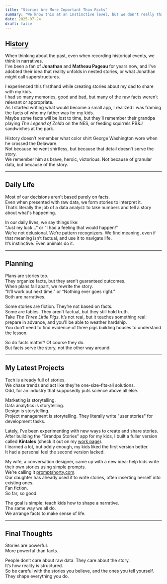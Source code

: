 ```yaml
---
title: "Stories Are More Important Than Facts"
summary: "We know this at an instinctive level, but we don't really think this way. We assume our decisions, especially in tech, are based on facts. But in tech, marketing, and life, narratives drive decisions. Not facts. Let’s explore why."
date: 2025-07-24
draft: false
---
```


<h2> Hi<u style="text-underline-position: under;">story</u> </h2>

When thinking about the past, even when recording historical events, we think in narratives.  
I've been a fan of <strong>Jonathan</strong> and <strong>Matheau Pageau</strong> for years now, and I've adobted their idea that reality unfolds in nested stories, or what Jonathan might call superstructures.

I experienced this firsthand while creating stories about my dad to share with my kids.  
I had so many memories, good and bad, but many of the raw facts weren’t relevant or appropriate.  
As I started writing what would become a small app, I realized I was framing the facts of who my father was for my kids.  
Maybe some facts will be lost to time, but they'll remember their grandpa playing *The Legend of Zelda* on the NES, or feeding squirrels PB&J sandwiches at the park.  

History doesn’t remember what color shirt George Washington wore when he crossed the Delaware.  
Not because he went shirtless, but because that detail doesn’t serve the story.  
We remember him as brave, heroic, victorious. Not because of granular data, but because of the story.

---

## Daily Life

Most of our decisions aren't based purely on facts.  
Even when presented with raw data, we form stories to interpret it.  
That’s literally the job of a data analyst: to take numbers and tell a story about what's happening.

In our daily lives, we say things like:  
“Just my luck…” or “I had a feeling that would happen!”  
We’re not delusional. We’re pattern recognizers. We find meaning, even if that meaning isn’t factual, and use it to navigate life.  
It’s instinctive. Even animals do it.

---

## Planning

Plans are stories too.  
They organize facts, but they aren’t guaranteed outcomes.  
When plans fall apart, we rewrite the story.  
“It’ll work out next time.” or “Nothing ever goes right.”  
Both are narratives.

Some stories are fiction. They’re not based on facts.  
Some are fables. They aren’t factual, but they still hold truth.  
Take *The Three Little Pigs*. It’s not real, but it teaches something real: prepare in advance, and you'll be able to weather hardship.  
You don’t need to find evidence of three pigs building houses to understand the lesson.

So do facts matter? Of course they do.  
But facts serve the story, not the other way around.

---

## My Latest Projects

Tech is already full of stories.  
We chase trends and act like they're one-size-fits-all solutions.  
Odd, for an industry that supposedly puts science above all else.

Marketing is storytelling.  
Data analytics is storytelling.  
Design is storytelling.  
Project management is storytelling. They literally write "user stories" for development tasks.

Lately, I’ve been experimenting with new ways to create and share stories.  
After building the “Grandpa Stories” app for my kids, I built a fuller version called **Kintales** (check it out on my [work page](/work)).  
I learned a lot, but oddly enough, my kids liked the first version better.  
It had a personal feel the second version lacked.

My wife, a conversation designer, came up with a new idea: help kids write their own stories using simple prompts.  
We’re calling it [promptshorty.com](https://promptshorty.com).  
Our daughter has already used it to write stories, often inserting herself into existing ones.  
Fan fiction.  
So far, so good.

The goal is simple: teach kids how to shape a narrative.  
The same way we all do.  
We arrange facts to make sense of life.

---

## Final Thoughts

Stories are powerful.  
More powerful than facts.

People don’t care about raw data. They care about the story.  
It’s how reality is structured.  
So be careful with the stories you believe, and the ones you tell yourself.  
They shape everything you do.
